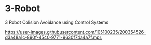 # 3-Robot
3 Robot Colision Avoidance using Control Systems


https://user-images.githubusercontent.com/106100235/200354526-d3a48a1c-890f-4540-9771-9630f74a4a7f.mp4

